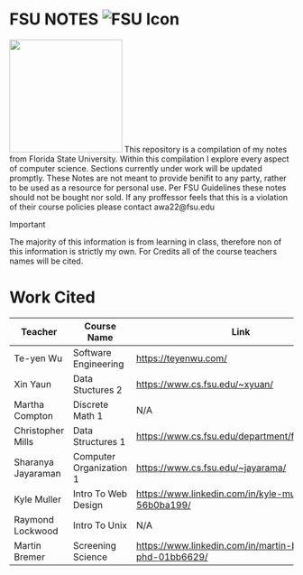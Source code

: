 # FSU NOTES ![FSU Icon]( =100x100)

<img src="[https://camo.githubusercontent.com/...](https://upload.wikimedia.org/wikipedia/commons/6/6c/Florida_State_University_interlocking_FS_logo.svg)" data-canonical-src="https://gyazo.com/eb5c5741b6a9a16c692170a41a49c858.png" width="200" height="200" />
This repository is a compilation of my notes from Florida State University. Within this compilation I explore every aspect of computer science. Sections currently under work will be updated promptly. These Notes are not meant to provide benifit to any party, rather to be used as a resource for personal use. Per FSU Guidelines these notes should not be bought nor sold. If any proffessor feels that this is a violation of their course policies please contact awa22@fsu.edu


> [!IMPORTANT]
> The majority of this information is from learning in class, therefore non of this information is strictly my own. For Credits all of the course teachers names will be cited. 


# Work Cited
Teacher | Course Name | Link
-|-|-
Te-yen Wu | Software Engineering | https://teyenwu.com/
Xin Yaun | Data Stuctures 2 | https://www.cs.fsu.edu/~xyuan/
Martha Compton | Discrete Math 1 | N/A
Christopher Mills | Data Structures 1 | https://www.cs.fsu.edu/department/faculty/mills/
Sharanya Jayaraman | Computer Organization 1 | https://www.cs.fsu.edu/~jayarama/
Kyle Muller | Intro To Web Design | https://www.linkedin.com/in/kyle-muller-56b0ba199/
Raymond Lockwood | Intro To Unix | N/A
Martin Bremer | Screening Science | https://www.linkedin.com/in/martin-bremer-phd-01bb6629/
